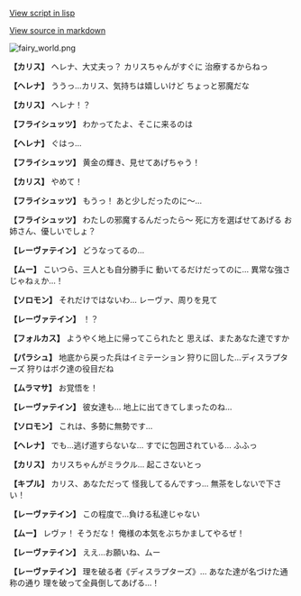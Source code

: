 [View script in lisp](../scripts/101305061.txt)

[View source in markdown](101305061.md)

![fairy_world.png](../images/backgrounds/fairy_world.png)

**【カリス】**
ヘレナ、大丈夫っ？
カリスちゃんがすぐに
治療するからねっ

**【ヘレナ】**
ううっ…カリス、気持ちは嬉しいけど
ちょっと邪魔だな

**【カリス】**
ヘレナ！？

**【フライシュッツ】**
わかってたよ、そこに来るのは

**【ヘレナ】**
ぐはっ…

**【フライシュッツ】**
黄金の輝き、見せてあげちゃう！

**【カリス】**
やめて！

**【フライシュッツ】**
もうっ！
あと少しだったのに～…

**【フライシュッツ】**
わたしの邪魔するんだったら～
死に方を選ばせてあげる
お姉さん、優しいでしょ？

**【レーヴァテイン】**
どうなってるの…

**【ムー】**
こいつら、三人とも自分勝手に
動いてるだけだってのに…
異常な強さじゃねぇか…！

**【ソロモン】**
それだけではないわ…
レーヴァ、周りを見て

**【レーヴァテイン】**
！？

**【フォルカス】**
ようやく地上に帰ってこられたと
思えば、またあなた達ですか

**【パラシュ】**
地底から戻った兵はイミテーション
狩りに回した…ディスラプターズ
狩りはボク達の役目だね

**【ムラマサ】**
お覚悟を！

**【レーヴァテイン】**
彼女達も…
地上に出てきてしまったのね…

**【ソロモン】**
これは、多勢に無勢です…

**【ヘレナ】**
でも…逃げ道すらないな…
すでに包囲されている…
ふふっ

**【カリス】**
カリスちゃんがミラクル…
起こさないとっ

**【キプル】**
カリス、あなただって
怪我してるんですっ…
無茶をしないで下さい！

**【レーヴァテイン】**
この程度で…負ける私達じゃない

**【ムー】**
レヴァ！
そうだな！
俺様の本気をぶちかましてやるぜ！

**【レーヴァテイン】**
ええ…お願いね、ムー

**【レーヴァテイン】**
理を破る者《ディスラプターズ》…
あなた達が名づけた通称の通り
理を破って全員倒してあげる…！